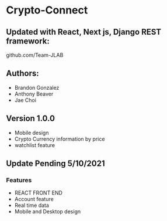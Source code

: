 # Crypto-Connect

## Updated with React, Next js, Django REST framework:
github.com/Team-JLAB

## Authors: 
- Brandon Gonzalez
- Anthony Beaver
- Jae Choi

## Version 1.0.0
- Mobile design
- Crypto Currency information by price
- watchlist feature

## Update Pending 5/10/2021

### Features

- REACT FRONT END
- Account feature
- Real time data
- Mobile and Desktop design
